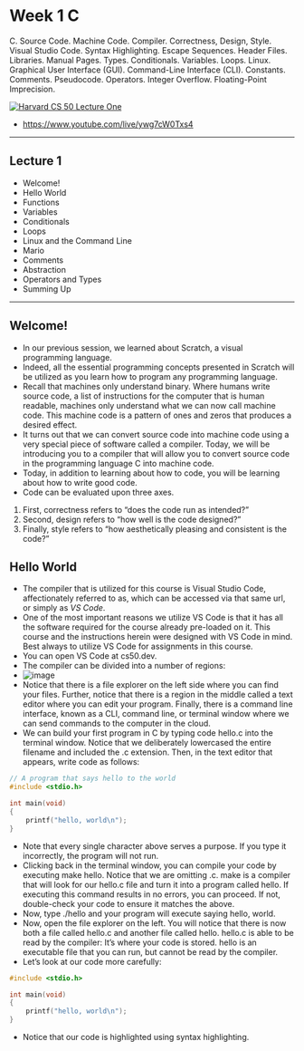 # Week 1 C

C. Source Code. Machine Code. Compiler. Correctness, Design, Style. Visual Studio Code. Syntax Highlighting. Escape Sequences. Header Files. Libraries. Manual Pages. Types. Conditionals. Variables. Loops. Linux. Graphical User Interface (GUI). Command-Line Interface (CLI). Constants. Comments. Pseudocode. Operators. Integer Overflow. Floating-Point Imprecision.

[![Harvard CS 50 Lecture One](http://img.youtube.com/vi/ywg7cW0Txs4/0.jpg)](http://www.youtube.com/watch?v=ywg7cW0Txs4)
- https://www.youtube.com/live/ywg7cW0Txs4

___

## Lecture 1

- Welcome!
- Hello World
- Functions
- Variables
- Conditionals
- Loops
- Linux and the Command Line
- Mario
- Comments
- Abstraction
- Operators and Types
- Summing Up


___

## Welcome!

- In our previous session, we learned about Scratch, a visual programming language.
- Indeed, all the essential programming concepts presented in Scratch will be utilized as you learn how to program any programming language.
- Recall that machines only understand binary. Where humans write source code, a list of instructions for the computer that is human readable, machines only understand what we can now call machine code. This machine code is a pattern of ones and zeros that produces a desired effect.
- It turns out that we can convert source code into machine code using a very special piece of software called a compiler. Today, we will be introducing you to a compiler that will allow you to convert source code in the programming language C into machine code.
- Today, in addition to learning about how to code, you will be learning about how to write good code.
- Code can be evaluated upon three axes. 
1. First, correctness refers to “does the code run as intended?” 
2. Second, design refers to “how well is the code designed?” 
3. Finally, style refers to “how aesthetically pleasing and consistent is the code?”


## Hello World

- The compiler that is utilized for this course is Visual Studio Code, affectionately referred to as, which can be accessed via that same url, or simply as *VS Code*.
- One of the most important reasons we utilize VS Code is that it has all the software required for the course already pre-loaded on it. This course and the instructions herein were designed with VS Code in mind. Best always to utilize VS Code for assignments in this course.
- You can open VS Code at cs50.dev.
- The compiler can be divided into a number of regions:
- ![image](https://github.com/danielmassita/Harvard-CS50/assets/111195175/d901c1f6-9e5e-40ad-8526-f12c1f292484)
- Notice that there is a file explorer on the left side where you can find your files. Further, notice that there is a region in the middle called a text editor where you can edit your program. Finally, there is a command line interface, known as a CLI, command line, or terminal window where we can send commands to the computer in the cloud.
- We can build your first program in C by typing code hello.c into the terminal window. Notice that we deliberately lowercased the entire filename and included the .c extension. Then, in the text editor that appears, write code as follows:
```c
// A program that says hello to the world 
#include <stdio.h>

int main(void)
{
    printf("hello, world\n");
}
```
- Note that every single character above serves a purpose. If you type it incorrectly, the program will not run.
- Clicking back in the terminal window, you can compile your code by executing make hello. Notice that we are omitting .c. make is a compiler that will look for our hello.c file and turn it into a program called hello. If executing this command results in no errors, you can proceed. If not, double-check your code to ensure it matches the above.
- Now, type ./hello and your program will execute saying hello, world.
- Now, open the file explorer on the left. You will notice that there is now both a file called hello.c and another file called hello. hello.c is able to be read by the compiler: It’s where your code is stored. hello is an executable file that you can run, but cannot be read by the compiler.
- Let’s look at our code more carefully:
```c
#include <stdio.h>

int main(void)
{
    printf("hello, world\n");
}
```
- Notice that our code is highlighted using syntax highlighting.



